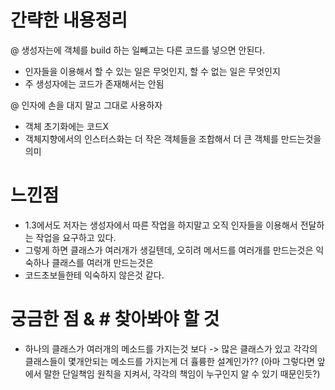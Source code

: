 # 간략한 내용정리

@ 생성자는에 객체를 build 하는 일빼고는 다른 코드를 넣으면 안된다.
 - 인자들을 이용해서 할 수 있는 일은 무엇인지, 할 수 없는 일은 무엇인지
 - 주 생성자에는 코드가 존재해서는 안됨

@ 인자에 손을 대지 말고 그대로 사용하자
 - 객체 초기화에는 코드X
 - 객체지향에서의 인스터스화는 더 작은 객체들을 조합해서 더 큰 객체를 만드는것을 의미


# 느낀점
- 1.3에서도 저자는 생성자에서 따른 작업을 하지말고 오직 인자들을 이용해서 전달하는 작업을 요구하고 있다.
- 그렇게 하면 클래스가 여러개가 생길텐데, 오히려 메서드를 여러개를 만드는것은 익숙하나 클래스를 여러개 만드는것은
- 코드초보들한테 익숙하지 않은것 같다. 

# 궁금한 점 & # 찾아봐야 할 것 
- 하나의 클래스가 여러개의 메소드를 가지는것 보다 -> 많은 클래스가 있고 각각의 클래스들이 몇개안되는 메소드를 가지는게 더 휼륭한 설계인가??
(아마 그렇다면 앞에서 말한 단일책임 원칙을 지켜서, 각각의 책임이 누구인지 알 수 있기 때문인듯?)
